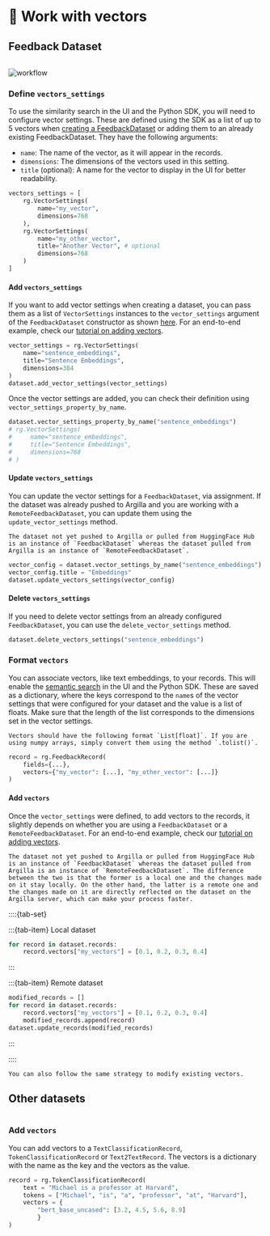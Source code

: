 # 🎫 Work with vectors

## Feedback Dataset

```{include} /_common/feedback_dataset.md
```

![workflow](/_static/tutorials/end2end/base/workflow_vectors.svg)


### Define `vectors_settings`

To use the similarity search in the UI and the Python SDK, you will need to configure vector settings. These are defined using the SDK as a list of up to 5 vectors when [creating a FeedbackDataset](/practical_guides/create_update_dataset/create_dataset) or adding them to an already existing FeedbackDataset. They have the following arguments:

- `name`: The name of the vector, as it will appear in the records.
- `dimensions`: The dimensions of the vectors used in this setting.
- `title` (optional): A name for the vector to display in the UI for better readability.

```python
vectors_settings = [
    rg.VectorSettings(
        name="my_vector",
        dimensions=768
    ),
    rg.VectorSettings(
        name="my_other_vector",
        title="Another Vector", # optional
        dimensions=768
    )
]
```

#### Add `vectors_settings`

If you want to add vector settings when creating a dataset, you can pass them as a list of `VectorSettings` instances to the `vector_settings` argument of the `FeedbackDataset` constructor as shown [here](/practical_guides/create_update_dataset/create_dataset.md#create-the-dataset).
For an end-to-end example, check our [tutorial on adding vectors](/tutorials_and_integrations/tutorials/feedback/end2end_examples/add-vectors-004.ipynb).

```python
vector_settings = rg.VectorSettings(
    name="sentence_embeddings",
    title="Sentence Embeddings",
    dimensions=384
)
dataset.add_vector_settings(vector_settings)
```

Once the vector settings are added, you can check their definition using `vector_settings_property_by_name`.

```python
dataset.vector_settings_property_by_name("sentence_embeddings")
# rg.VectorSettings(
#     name="sentence_embeddings",
#     title="Sentence Embeddings",
#     dimensions=768
# )
```

#### Update `vectors_settings`

You can update the vector settings for a `FeedbackDataset`, via assignment. If the dataset was already pushed to Argilla and you are working with a `RemoteFeedbackDataset`, you can update them using the `update_vector_settings` method.

```{note}
The dataset not yet pushed to Argilla or pulled from HuggingFace Hub is an instance of `FeedbackDataset` whereas the dataset pulled from Argilla is an instance of `RemoteFeedbackDataset`.
```

```python
vector_config = dataset.vector_settings_by_name("sentence_embeddings")
vector_config.title = "Embeddings"
dataset.update_vectors_settings(vector_config)
```

#### Delete `vectors_settings`

If you need to delete vector settings from an already configured `FeedbackDataset`, you can use the `delete_vector_settings` method.

```python
dataset.delete_vectors_settings("sentence_embeddings")
```

### Format `vectors`
You can associate vectors, like text embeddings, to your records. This will enable the [semantic search](filter_dataset.md#semantic-search) in the UI and the Python SDK. These are saved as a dictionary, where the keys correspond to the `name`s of the vector settings that were configured for your dataset and the value is a list of floats. Make sure that the length of the list corresponds to the dimensions set in the vector settings.

```{hint}
Vectors should have the following format `List[float]`. If you are using numpy arrays, simply convert them using the method `.tolist()`.
```

```python
record = rg.FeedbackRecord(
    fields={...},
    vectors={"my_vector": [...], "my_other_vector": [...]}
)
```

#### Add `vectors`

Once the `vector_settings` were defined, to add vectors to the records, it slightly depends on whether you are using a `FeedbackDataset` or a `RemoteFeedbackDataset`. For an end-to-end example, check our [tutorial on adding vectors](/tutorials_and_integrations/tutorials/feedback/end2end_examples/add-vectors-004.ipynb).

```{note}
The dataset not yet pushed to Argilla or pulled from HuggingFace Hub is an instance of `FeedbackDataset` whereas the dataset pulled from Argilla is an instance of `RemoteFeedbackDataset`. The difference between the two is that the former is a local one and the changes made on it stay locally. On the other hand, the latter is a remote one and the changes made on it are directly reflected on the dataset on the Argilla server, which can make your process faster.
```

::::{tab-set}

:::{tab-item} Local dataset
```python
for record in dataset.records:
    record.vectors["my_vectors"] = [0.1, 0.2, 0.3, 0.4]
```
:::

:::{tab-item} Remote dataset
```python
modified_records = []
for record in dataset.records:
    record.vectors["my_vectors"] = [0.1, 0.2, 0.3, 0.4]
    modified_records.append(record)
dataset.update_records(modified_records)
```
:::

::::

```{note}
You can also follow the same strategy to modify existing vectors.
```


## Other datasets

```{include} /_common/other_datasets.md
```

### Add `vectors`

You can add vectors to a `TextClassificationRecord`, `TokenClassificationRecord` or `Text2TextRecord`. The vectors is a dictionary with the name as the key and the vectors as the value.

```python
record = rg.TokenClassificationRecord(
    text = "Michael is a professor at Harvard",
    tokens = ["Michael", "is", "a", "professor", "at", "Harvard"],
    vectors = {
        "bert_base_uncased": [3.2, 4.5, 5.6, 8.9]
        }
)

```